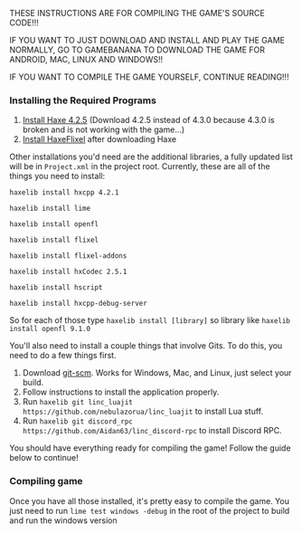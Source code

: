 THESE INSTRUCTIONS ARE FOR COMPILING THE GAME'S SOURCE CODE!!!

IF YOU WANT TO JUST DOWNLOAD AND INSTALL AND PLAY THE GAME NORMALLY, GO TO GAMEBANANA TO DOWNLOAD THE GAME FOR ANDROID, MAC, LINUX AND WINDOWS!!

IF YOU WANT TO COMPILE THE GAME YOURSELF, CONTINUE READING!!!

### Installing the Required Programs

1. [Install Haxe 4.2.5](https://haxe.org/download/version/4.2.5/) (Download 4.2.5 instead of 4.3.0 because 4.3.0 is broken and is not working with the game...)
2. [Install HaxeFlixel](https://haxeflixel.com/documentation/install-haxeflixel/) after downloading Haxe

Other installations you'd need are the additional libraries, a fully updated list will be in `Project.xml` in the project root. Currently, these are all of the things you need to install:

``haxelib install hxcpp 4.2.1``

``haxelib install lime``

``haxelib install openfl``

``haxelib install flixel``

``haxelib install flixel-addons``

``haxelib install hxCodec 2.5.1``

``haxelib install hscript``

``haxelib install hxcpp-debug-server``

  So for each of those type `haxelib install [library]` so library like `haxelib install openfl 9.1.0`

You'll also need to install a couple things that involve Gits. To do this, you need to do a few things first.
1. Download [git-scm](https://git-scm.com/downloads). Works for Windows, Mac, and Linux, just select your build.
2. Follow instructions to install the application properly.
3. Run `haxelib git linc_luajit https://github.com/nebulazorua/linc_luajit` to install Lua stuff.
4. Run `haxelib git discord_rpc https://github.com/Aidan63/linc_discord-rpc` to install Discord RPC.

You should have everything ready for compiling the game! Follow the guide below to continue!

### Compiling game

Once you have all those installed, it's pretty easy to compile the game. You just need to run `lime test windows -debug` in the root of the project to build and run the windows version
